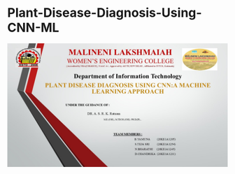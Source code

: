 ﻿# Plant-Disease-Diagnosis-Using-CNN-ML

 <img width="960" alt="Slide1" src="https://github.com/Yamunagits/Plant-Disease-Diagnosis-Using-CNN-ML/blob/main/Report/Slide1.JPG">





